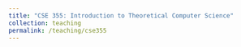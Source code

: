 ```yaml
---
title: "CSE 355: Introduction to Theoretical Computer Science"
collection: teaching
permalink: /teaching/cse355
---
```




